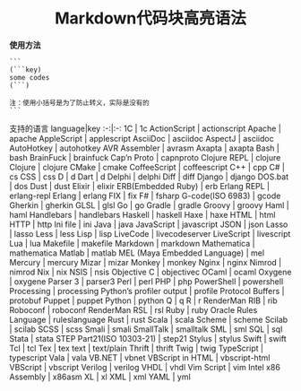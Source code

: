 # <center>Markdown代码块高亮语法

**使用方法**

    ```
    (```key)
    some codes
    (```)

    注：使用小括号是为了防止转义，实际是没有的
    ```
支持的语言
language|key
:-:|:-:
1C | 1c
ActionScript | actionscript
Apache | apache
AppleScript | applescript
AsciiDoc | asciidoc
AspectJ | asciidoc
AutoHotkey | autohotkey
AVR Assembler | avrasm
Axapta | axapta
Bash | bash
BrainFuck | brainfuck
Cap’n Proto | capnproto
Clojure REPL | clojure
Clojure | clojure
CMake | cmake
CoffeeScript | coffeescript
C++ | cpp
C# | cs
CSS | css
D | d
Dart | d
Delphi | delphi
Diff | diff
Django | django
DOS.bat | dos
Dust | dust
Elixir | elixir
ERB(Embedded Ruby) | erb
Erlang REPL | erlang-repl
Erlang | erlang
FIX | fix
F# | fsharp
G-code(ISO 6983) | gcode
Gherkin | gherkin
GLSL | glsl
Go | go
Gradle | gradle
Groovy | groovy
Haml | haml
Handlebars | handlebars
Haskell | haskell
Haxe | haxe
HTML | html
HTTP | http
Ini file | ini
Java | java
JavaScript | javascript
JSON | json
Lasso | lasso
Less | less
Lisp | lisp
LiveCode | livecodeserver
LiveScript | livescript
Lua | lua
Makefile | makefile
Markdown | markdown
Mathematica | mathematica
Matlab | matlab
MEL (Maya Embedded Language) | mel
Mercury | mercury
Mizar | mizar
Monkey | monkey
Nginx | nginx
Nimrod | nimrod
Nix | nix
NSIS | nsis
Objective C | objectivec
OCaml | ocaml
Oxygene | oxygene
Parser 3 | parser3
Perl | perl
PHP | php
PowerShell | powershell
Processing | processing
Python’s profiler output | profile
Protocol Buffers | protobuf
Puppet | puppet
Python | python
Q | q
R | r
RenderMan RIB | rib
Roboconf | roboconf
RenderMan RSL | rsl
Ruby | ruby
Oracle Rules Language | ruleslanguage
Rust | rust
Scala | scala
Scheme | scheme
Scilab | scilab
SCSS | scss
Smali | smali
SmallTalk | smalltalk
SML | sml
SQL | sql
Stata | stata
STEP Part21(ISO 10303-21) | step21
Stylus | stylus
Swift | swift
Tcl | tcl
Tex | tex
text | text/plain
Thrift | thrift
Twig | twig
TypeScript | typescript
Vala | vala
VB.NET | vbnet
VBScript in HTML | vbscript-html
VBScript | vbscript
Verilog | verilog
VHDL | vhdl
Vim Script | vim
Intel x86 Assembly | x86asm
XL | xl
XML | xml
YAML | yml
